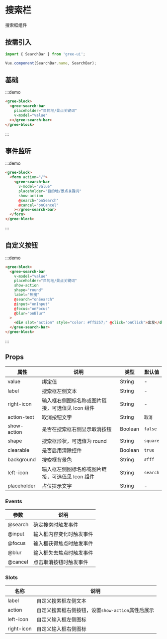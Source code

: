 # 搜索栏

搜索框组件

## 按需引入

```javascript
import { SearchBar } from 'gree-ui';

Vue.component(SearchBar.name, SearchBar);
```

## 基础

:::demo

```html
<gree-block>
  <gree-search-bar
    placeholder="目的地/景点关键词"
    v-model="value"
  ></gree-search-bar>
</gree-block>
```

:::

## 事件监听

:::demo

```html
<gree-block>
  <form action="/">
    <gree-search-bar
      v-model="value"
      placeholder="目的地/景点关键词"
      show-action
      @search="onSearch"
      @cancel="onCancel"
    ></gree-search-bar>
  </form>
</gree-block>
```

:::

## 自定义按钮

:::demo

```html
<gree-block>
  <gree-search-bar
    v-model="value"
    placeholder="目的地/景点关键词"
    show-action
    shape="round"
    label="热搜"
    @search="onSearch"
    @input="onInput"
    @focus="onFocus"
    @blur="onBlur"
  >
    <div slot="action" style="color: #ff5257;" @click="onClick">出发</div>
  </gree-search-bar>
</gree-block>
```

:::

## Props

| 属性        | 说明                                             | 类型    | 默认值   |
| ----------- | ------------------------------------------------ | ------- | -------- |
| value       | 绑定值                                           | String  | \-       |
| label       | 搜索框左侧文本                                   | String  | \-       |
| right-icon  | 输入框右侧图标名称或图片链接，可选值见 Icon 组件 | String  | \-       |
| action-text | 取消按钮文字                                     | String  | `取消`   |
| show-action | 是否在搜索框右侧显示取消按钮                     | Boolean | `false`  |
| shape       | 搜索框形状，可选值为 round                       | String  | `square` |
| clearable   | 是否启用清除控件                                 | Boolean | `true`   |
| background  | 搜索框背景色                                     | String  | `#fff`   |
| left-icon   | 输入框左侧图标名称或图片链接，可选值见 Icon 组件 | String  | `search` |
| placeholder | 占位提示文字                                     | String  | \-       |

### Events

| 参数    | 说明                     |
| ------- | ------------------------ |
| @search | 确定搜索时触发事件       |
| @input  | 输入框内容变化时触发事件 |
| @focus  | 输入框获得焦点时触发事件 |
| @blur   | 输入框失去焦点时触发事件 |
| @cancel | 点击取消按钮时触发事件   |

### Slots

| 名称       | 说明                                              |
| ---------- | ------------------------------------------------- |
| label      | 自定义搜索框左侧文本                              |
| action     | 自定义搜索框右侧按钮，设置`show-action`属性后展示 |
| left-icon  | 自定义输入框左侧图标                              |
| right-icon | 自定义输入框右侧图标                              |

<script>
  export default {
    data() {
      return {
        value: ''
      };
    },
    methods: {
      onSearch() {
        this.$toast.info(this.value);
      },
      onCancel() {
        this.$toast.info('取消');
      },
      onInput() {
        console.log(this.value);
      },
      onFocus() {
        console.log('onFocus');
      },
      onBlur() {
        console.log('onBlur');
      },
      onClick() {
        this.$toast.info(this.value);
      }
    }
  };
</script>

